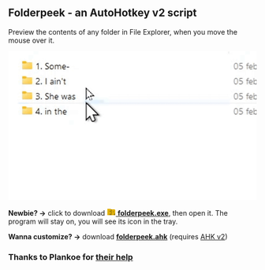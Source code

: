 ## Folderpeek - an AutoHotkey v2 script
Preview the contents of any folder in File Explorer, when you move the mouse over it.

![Demo](https://github.com/DavidBevi/folderpeek/blob/fe198304156ccfb4e8f046661404a69f7520636e/folderpeek_demo.gif?raw=true)

**Newbie? →** click to download [![icon](https://github.com/DavidBevi/folderpeek/blob/main/folderpeek_icon.png?raw=true) **folderpeek.exe**](https://github.com/DavidBevi/folderpeek/releases/download/v2/folderpeek_v2.exe), then open it. The program will stay on, you will see its icon in the tray. 

**Wanna customize? →** download [**folderpeek.ahk**](https://github.com/DavidBevi/folderpeek/releases/download/v2/folderpeek_v2.ahk) (requires [AHK v2](https://www.autohotkey.com))

### Thanks to Plankoe for [their help](https://www.reddit.com/r/AutoHotkey/comments/1igtojs/comment/masgznv/)
